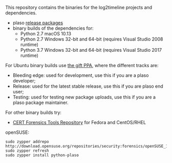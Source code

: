 This repository contains the binaries for the log2timeline projects and
dependencies.

* plaso [release packages](https://plaso.readthedocs.io/en/latest/sources/user/Releases-and-roadmap.html)
* binary builds of the dependencies for:
  * Python 2.7 macOS 10.13
  * Python 2.7 Windows 32-bit and 64-bit (requires Visual Studio 2008 runtime)
  * Python 3.7 Windows 32-bit and 64-bit (requires Visual Studio 2017 runtime)

For Ubuntu binary builds use [the gift PPA](https://launchpad.net/~gift), where
the different tracks are:

* Bleeding edge: used for development, use this if you are a plaso developer;
* Release: used for the latest stable release, use this if you are plaso end user;
* Testing: used for testing new package uploads, use this if you are a plaso package maintainer.

For other binary builds try:

* [CERT Forensics Tools Repository](https://forensics.cert.org/) for Fedora and CentOS/RHEL

openSUSE:

```
sudo zypper addrepo
http://download.opensuse.org/repositories/security:forensics/openSUSE_13.2/security:forensics.repo
sudo zypper refresh
sudo zypper install python-plaso
```

